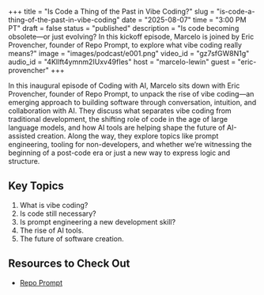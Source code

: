 +++
title = "Is Code a Thing of the Past in Vibe Coding?"
slug = "is-code-a-thing-of-the-past-in-vibe-coding"
date = "2025-08-07"
time = "3:00 PM PT"
draft = false
status = "published"
description = "Is code becoming obsolete—or just evolving? In this kickoff episode, Marcelo is joined by Eric Provencher, founder of Repo Prompt, to explore what vibe coding really means?"
image = "images/podcast/e001.png"
video_id = "gz7sfGW8N1g"
audio_id = "4KIlft4ymnm2IUxv49fIes"
host = "marcelo-lewin"
guest = "eric-provencher"
+++

In this inaugural episode of Coding with AI, Marcelo sits down with Eric Provencher, founder of Repo Prompt, to unpack the rise of vibe coding—an emerging approach to building software through conversation, intuition, and collaboration with AI. They discuss what separates vibe coding from traditional development, the shifting role of code in the age of large language models, and how AI tools are helping shape the future of AI-assisted creation. Along the way, they explore topics like prompt engineering, tooling for non-developers, and whether we’re witnessing the beginning of a post-code era or just a new way to express logic and structure.

## Key Topics

1. What is vibe coding?
2. Is code still necessary?
3. Is prompt engineering a new development skill?
4. The rise of AI tools.
5. The future of software creation.

## Resources to Check Out

- [Repo Prompt](https://repoprompt.com/)